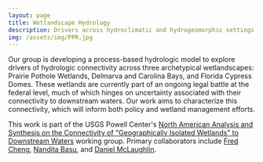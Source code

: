 ```yaml
---
layout: page
title: Wetlandscape Hydrology
description: Drivers across hydroclimatic and hydrogeomorphic settings
img: /assets/img/PPR.jpg
---
```


Our group is developing a process-based hydrologic model to explore drivers of hydrologic connectivity across three archetypical wetlandscapes: Prairie Pothole Wetlands, Delmarva and Carolina Bays, and Florida Cypress Domes. These wetlands are currently part of an ongoing legal battle at the federal level, much of which hinges on uncertainty  associated with their connectivity to downstream waters. Our work aims to characterize this connectivity, which will inform both policy and wetland management efforts.

This work is part of the USGS Powell Center's [North American Analysis and Synthesis on the Connectivity of "Geographically Isolated Wetlands" to Downstream Waters](https://powellcenter.usgs.gov/view-project/5432ed55e4b095098ca6ebb4) working group. Primary collaborators include [Fred Cheng](https://uwaterloo.ca/scholar/fycheng/bio), [Nandita Basu](http://nanditabasu.weebly.com/), and [Daniel McLaughlin](https://frec.vt.edu/people/McLaughlin.html.html).  

<div class="img_row">
    <img class="col center" src="{{ site.baseurl }}/assets/img/PPR_Nate.jpg" alt="" title="Prairie Pothole wetland"/>
</div> 
<div class="img_row">
    <img class="col two left" src="{{ site.baseurl }}/assets/img/GrassyBay.jpg" alt="" title="Delmarva Bay Wetlant"/>
    <img class="col one right" src="{{ site.baseurl }}/assets/img/cypress.jpg" alt="" title="Cypress Dome in Southern Florida"/>
</div>